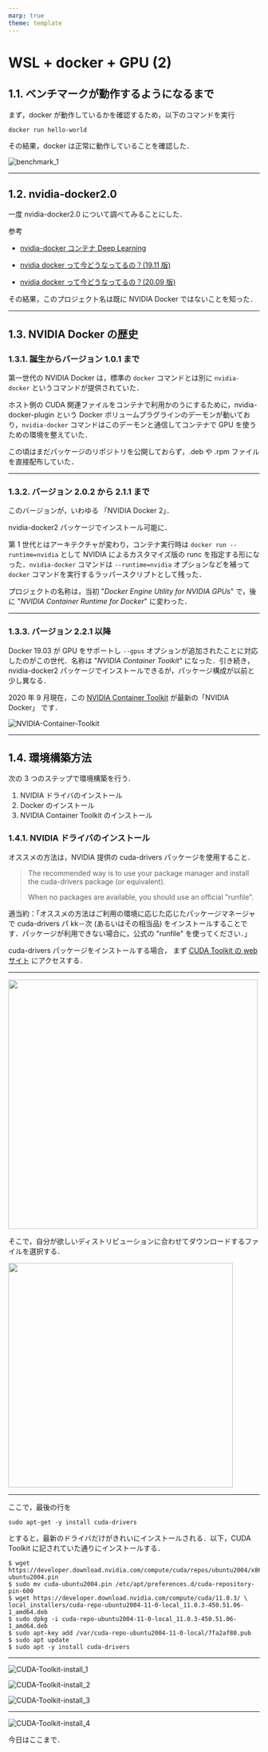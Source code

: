 ```yaml
---
marp: true
theme: template
---
```


# WSL + docker + GPU (2)

## 1.1. ベンチマークが動作するようになるまで

まず，docker が動作しているかを確認するため，以下のコマンドを実行

```
docker run hello-world
```

その結果，docker は正常に動作していることを確認した．

![benchmark_1](画像/0910/benchmark_1.png)

---

## 1.2. nvidia-docker2.0

一度 nvidia-docker2.0 について調べてみることにした．

参考

- [nvidia-docker コンテナ Deep Learning](https://blog.idcf.jp/entry/nvidia-docker#nvidia-docker-20)

- [nvidia docker って今どうなってるの？(19.11 版)](https://qiita.com/ksasaki/items/b20a785e1a0f610efa08)

- [nvidia docker って今どうなってるの？(20.09 版)](https://medium.com/nvidiajapan/nvidia-docker-%E3%81%A3%E3%81%A6%E4%BB%8A%E3%81%A9%E3%81%86%E3%81%AA%E3%81%A3%E3%81%A6%E3%82%8B%E3%81%AE-20-09-%E7%89%88-558fae883f44)

その結果，このプロジェクト名は既に NVIDIA Docker ではないことを知った．

---

## 1.3. NVIDIA Docker の歴史

### 1.3.1. 誕生からバージョン 1.0.1 まで

第一世代の NVIDIA Docker は，標準の `docker` コマンドとは別に `nvidia-docker` というコマンドが提供されていた．

ホスト側の CUDA 関連ファイルをコンテナで利用かのうにするために，nvidia-docker-plugin という Docker ボリュームプラグラインのデーモンが動いており，`nvidia-docker` コマンドはこのデーモンと通信してコンテナで GPU を使うための環境を整えていた．

この頃はまだパッケージのリポジトリを公開しておらず，.deb や .rpm ファイルを直接配布していた．

---

### 1.3.2. バージョン 2.0.2 から 2.1.1 まで

このバージョンが，いわゆる 「NVIDIA Docker 2」．

nvidia-docker2 パッケージでインストール可能に．

第 1 世代とはアーキテクチャが変わり，コンテナ実行時は `docker run --runtime=nvidia` として NVIDIA によるカスタマイズ版の runc を指定する形になった．`nvidia-docker` コマンドは `--runtime=nvidia` オプションなどを補って `docker` コマンドを実行するラッパースクリプトとして残った．

プロジェクトの名称は，当初 "_Docker Engine Utility for NVIDIA GPUs_" で，後に "_NVIDIA Container Runtime for Docker_" に変わった．

---

### 1.3.3. バージョン 2.2.1 以降

Docker 19.03 が GPU をサポートし `--gpus` オプションが追加されたことに対応したのがこの世代．名称は "_NVIDIA Container Toolkit_" になった．引き続き，nvidia-docker2 パッケージでインストールできるが，パッケージ構成が以前と少し異なる．

2020 年 9 月現在，この [NVIDIA Container Toolkit](https://github.com/NVIDIA/nvidia-docker#nvidia-container-toolkit) が最新の「NVIDIA Docker」 です．

![NVIDIA-Container-Toolkit](画像/0910/NVIDIA_Container_Toolkit.png)

---

## 1.4. 環境構築方法

次の 3 つのステップで環境構築を行う．

1. NVIDIA ドライバのインストール
2. Docker のインストール
3. NVIDIA Container Toolkit のインストール

### 1.4.1. NVIDIA ドライバのインストール

オススメの方法は，NVIDIA 提供の cuda-drivers パッケージを使用すること．

> The recommended way is to use your package manager and install the cuda-drivers package (or equivalent).
>
> When no packages are available, you should use an official "runfile".

適当約：「オススメの方法はご利用の環境に応じた応じたパッケージマネージャで cuda-drivers パ kk－次 (あるいはその相当品) をインストールすることです．パッケージが利用できない場合に，公式の "runfile" を使ってください．」

cuda-drivers パッケージをインストールする場合， まず [CUDA Toolkit の web サイト](https://developer.nvidia.com/cuda-toolkit) にアクセスする．

---

<dev align="center">
<img src =https://raw.githubusercontent.com/rurusasu/Diary/master/%E7%94%BB%E5%83%8F/0910/CUDA-toolkit.png width=500>
</dev>

そこで，自分が欲しいディストリビューションに合わせてダウンロードするファイルを選択する．

<dev align="center">
<img src =https://raw.githubusercontent.com/rurusasu/Diary/master/%E7%94%BB%E5%83%8F/0910/CUDA-toolkit_2.png width=450>
</dev>

---

ここで，最後の行を

```
sudo apt-get -y install cuda-drivers
```

とすると，最新のドライバだけがきれいにインストールされる．以下，CUDA Toolkit に記されていた通りにインストールする．

```
$ wget https://developer.download.nvidia.com/compute/cuda/repos/ubuntu2004/x86_64/cuda-ubuntu2004.pin
$ sudo mv cuda-ubuntu2004.pin /etc/apt/preferences.d/cuda-repository-pin-600
$ wget https://developer.download.nvidia.com/compute/cuda/11.0.3/ \
local_installers/cuda-repo-ubuntu2004-11-0-local_11.0.3-450.51.06-1_amd64.deb
$ sudo dpkg -i cuda-repo-ubuntu2004-11-0-local_11.0.3-450.51.06-1_amd64.deb
$ sudo apt-key add /var/cuda-repo-ubuntu2004-11-0-local/7fa2af80.pub
$ sudo apt update
$ sudo apt -y install cuda-drivers
```

---

![CUDA-Toolkit-install_1](画像/0910/CUDA-toolkit-install_1.png)

![CUDA-Toolkit-install_2](画像/0910/CUDA-toolkit-install_2.png)

![CUDA-Toolkit-install_3](画像/0910/CUDA-toolkit-install_3.png)

---

![CUDA-Toolkit-install_4](画像/0910/CUDA-toolkit-install_4.png)

今日はここまで．
